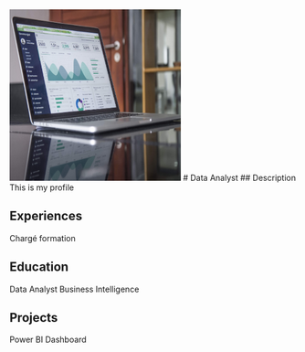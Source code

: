 <img src="https://github.com/ivancor93/Portfolio/blob/main/assets/data-analyst-picture.jpg" width=300 height=300 />
# Data Analyst
## Description
This is my profile

## Experiences
Chargé formation

## Education
Data Analyst Business Intelligence

## Projects
Power BI Dashboard
